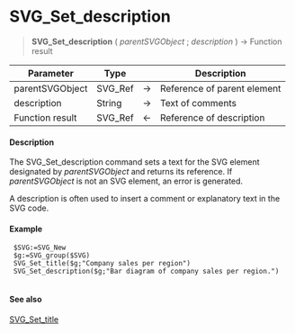 # SVG_Set_description

>**SVG_Set_description** ( *parentSVGObject* ; *description* ) -> Function result

| Parameter | Type |  | Description |
| --- | --- | --- | --- |
| parentSVGObject | SVG_Ref | &#8594; | Reference of parent element |
| description | String | &#8594; | Text of comments |
| Function result | SVG_Ref | &#8592; | Reference of description |



#### Description 

The SVG\_Set\_description command sets a text for the SVG element designated by *parentSVGObject* and returns its reference. If *parentSVGObject* is not an SVG element, an error is generated.

A description is often used to insert a comment or explanatory text in the SVG code.

#### Example 

```4d
 $SVG:=SVG_New
 $g:=SVG_group($SVG)
 SVG_Set_title($g;"Company sales per region")
 SVG_Set_description($g;"Bar diagram of company sales per region.")
 
```

#### See also 

[SVG\_Set\_title](SVG%5FSet%5Ftitle.md)  